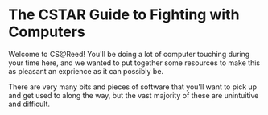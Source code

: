 # The CSTAR Guide to Fighting with Computers

Welcome to CS@Reed! You'll be doing a lot of computer touching during your time
here, and we wanted to put together some resources to make this as pleasant an
exprience as it can possibly be.

There are very many bits and pieces of software that you'll want to pick up and
get used to along the way, but the vast majority of these are unintuitive and
difficult.
